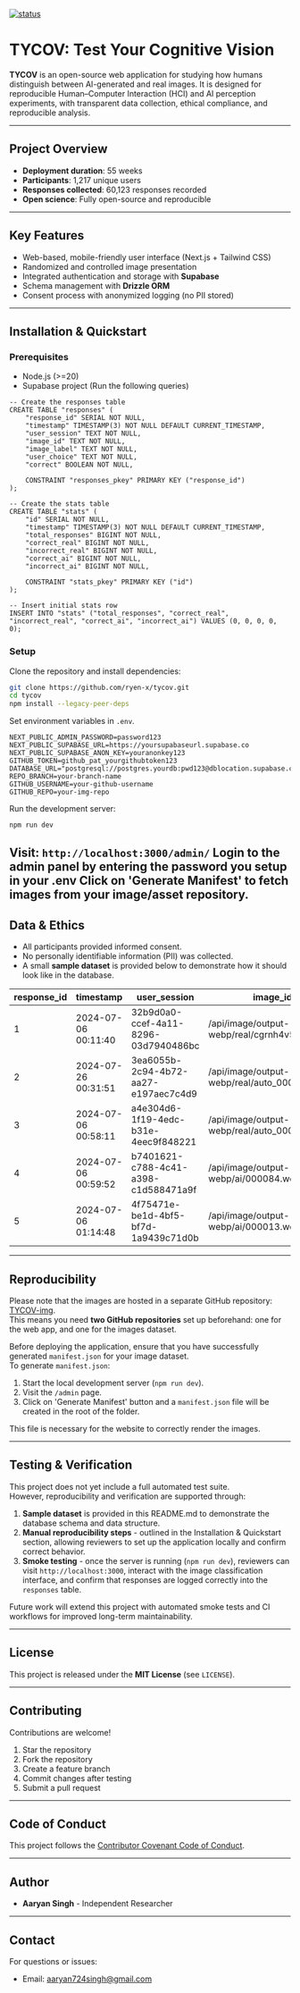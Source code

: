 [![status](https://joss.theoj.org/papers/c99e5bbfd3d2f7ea16f5696fe8eb7484/status.svg)](https://joss.theoj.org/papers/c99e5bbfd3d2f7ea16f5696fe8eb7484)

# TYCOV: Test Your Cognitive Vision

**TYCOV** is an open-source web application for studying how humans distinguish between AI-generated and real images. It is designed for reproducible Human–Computer Interaction (HCI) and AI perception experiments, with transparent data collection, ethical compliance, and reproducible analysis.

---

## Project Overview

* **Deployment duration**: 55 weeks
* **Participants**: 1,217 unique users
* **Responses collected**: 60,123 responses recorded
* **Open science**: Fully open-source and reproducible

---

## Key Features

* Web-based, mobile-friendly user interface (Next.js + Tailwind CSS)
* Randomized and controlled image presentation
* Integrated authentication and storage with **Supabase**
* Schema management with **Drizzle ORM**
* Consent process with anonymized logging (no PII stored)

---

## Installation & Quickstart

### Prerequisites

* Node.js (>=20)
* Supabase project (Run the following queries)
```
-- Create the responses table
CREATE TABLE "responses" (
    "response_id" SERIAL NOT NULL,
    "timestamp" TIMESTAMP(3) NOT NULL DEFAULT CURRENT_TIMESTAMP,
    "user_session" TEXT NOT NULL,
    "image_id" TEXT NOT NULL,
    "image_label" TEXT NOT NULL,
    "user_choice" TEXT NOT NULL,
    "correct" BOOLEAN NOT NULL,

    CONSTRAINT "responses_pkey" PRIMARY KEY ("response_id")
);

-- Create the stats table
CREATE TABLE "stats" (
    "id" SERIAL NOT NULL,
    "timestamp" TIMESTAMP(3) NOT NULL DEFAULT CURRENT_TIMESTAMP,
    "total_responses" BIGINT NOT NULL,
    "correct_real" BIGINT NOT NULL,
    "incorrect_real" BIGINT NOT NULL,
    "correct_ai" BIGINT NOT NULL,
    "incorrect_ai" BIGINT NOT NULL,

    CONSTRAINT "stats_pkey" PRIMARY KEY ("id")
);

-- Insert initial stats row
INSERT INTO "stats" ("total_responses", "correct_real", "incorrect_real", "correct_ai", "incorrect_ai") VALUES (0, 0, 0, 0, 0);

```

### Setup

Clone the repository and install dependencies:

```bash
git clone https://github.com/ryen-x/tycov.git
cd tycov
npm install --legacy-peer-deps
```

Set environment variables in `.env`.

```
NEXT_PUBLIC_ADMIN_PASSWORD=password123
NEXT_PUBLIC_SUPABASE_URL=https://yoursupabaseurl.supabase.co
NEXT_PUBLIC_SUPABASE_ANON_KEY=youranonkey123
GITHUB_TOKEN=github_pat_yourgithubtoken123
DATABASE_URL="postgresql://postgres.yourdb:pwd123@dblocation.supabase.com:6543/postgres"
REPO_BRANCH=your-branch-name
GITHUB_USERNAME=your-github-username
GITHUB_REPO=your-img-repo
```

Run the development server:

```bash
npm run dev
```

Visit: `http://localhost:3000/admin/`
Login to the admin panel by entering the password you setup in your .env
Click on 'Generate Manifest' to fetch images from your image/asset repository. 
---

## Data & Ethics

* All participants provided informed consent.
* No personally identifiable information (PII) was collected.
* A small **sample dataset** is provided below to demonstrate how it should look like in the database.

| response_id | timestamp           | user_session                           | image_id                                          | image_label | user_choice | correct |
|-------------|---------------------|----------------------------------------|---------------------------------------------------|-------------|-------------|---------|
| 1           | 2024-07-06 00:11:40 | 32b9d0a0-ccef-4a11-8296-03d7940486bc   | /api/image/output-webp/real/cgrnh4v563.webp       | real        | real        | TRUE    |
| 2           | 2024-07-26 00:31:51 | 3ea6055b-2c94-4b72-aa27-e197aec7c4d9   | /api/image/output-webp/real/auto_000028.webp      | real        | ai          | FALSE   |
| 3           | 2024-07-06 00:58:11 | a4e304d6-1f19-4edc-b31e-4eec9f848221   | /api/image/output-webp/real/auto_000054.webp      | real        | ai          | FALSE   |
| 4           | 2024-07-06 00:59:52 | b7401621-c788-4c41-a398-c1d588471a9f   | /api/image/output-webp/ai/000084.webp             | ai          | ai          | TRUE    |
| 5           | 2024-07-06 01:14:48 | 4f75471e-be1d-4bf5-bf7d-1a9439c71d0b   | /api/image/output-webp/ai/000013.webp             | ai          | real        | FALSE   |

---

## Reproducibility

Please note that the images are hosted in a separate GitHub repository: [TYCOV-img](https://github.com/ryen-x/tycov-img/).  
This means you need **two GitHub repositories** set up beforehand: one for the web app, and one for the images dataset.

Before deploying the application, ensure that you have successfully generated `manifest.json` for your image dataset.  
To generate `manifest.json`:

1. Start the local development server (`npm run dev`).  
2. Visit the `/admin` page.  
3. Click on 'Generate Manifest' button and a `manifest.json` file will be created in the root of the folder.  

This file is necessary for the website to correctly render the images.

---

## Testing & Verification

This project does not yet include a full automated test suite.  
However, reproducibility and verification are supported through:

1. **Sample dataset** is provided in this README.md to demonstrate the database schema and data structure.  
2. **Manual reproducibility steps** - outlined in the Installation & Quickstart section, allowing reviewers to set up the application locally and confirm correct behavior.  
3. **Smoke testing** - once the server is running (`npm run dev`), reviewers can visit `http://localhost:3000`, interact with the image classification interface, and confirm that responses are logged correctly into the `responses` table.  

Future work will extend this project with automated smoke tests and CI workflows for improved long-term maintainability.

---

## License

This project is released under the **MIT License** (see `LICENSE`).

---

## Contributing

Contributions are welcome!

1. Star the repository
2. Fork the repository
3. Create a feature branch
4. Commit changes after testing
5. Submit a pull request

---

## Code of Conduct

This project follows the [Contributor Covenant Code of Conduct](https://www.contributor-covenant.org/).

---

## Author

* **Aaryan Singh** - Independent Researcher

---

## Contact

For questions or issues:
* Email: [aaryan724singh@gmail.com](mailto:aaryan724singh@gmail.com)



